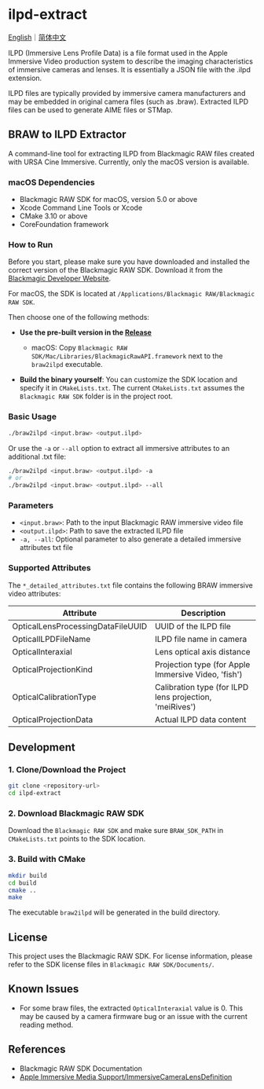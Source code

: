 # ilpd-extract

[English](README.md)｜[简体中文](README.zh.md)


ILPD (Immersive Lens Profile Data) is a file format used in the Apple Immersive Video production system to describe the imaging characteristics of immersive cameras and lenses. It is essentially a JSON file with the .ilpd extension.

ILPD files are typically provided by immersive camera manufacturers and may be embedded in original camera files (such as .braw). Extracted ILPD files can be used to generate AIME files or STMap.

## BRAW to ILPD Extractor


A command-line tool for extracting ILPD from Blackmagic RAW files created with URSA Cine Immersive. Currently, only the macOS version is available.

### macOS Dependencies
- Blackmagic RAW SDK for macOS, version 5.0 or above
- Xcode Command Line Tools or Xcode
- CMake 3.10 or above
- CoreFoundation framework

### How to Run

Before you start, please make sure you have downloaded and installed the correct version of the Blackmagic RAW SDK. Download it from the [Blackmagic Developer Website](https://www.blackmagicdesign.com/developer/products/braw/sdk-and-software).

For macOS, the SDK is located at `/Applications/Blackmagic RAW/Blackmagic RAW SDK`.

Then choose one of the following methods:
- **Use the pre-built version in the [Release](https://github.com/xuzhaozheng/ilpd-extract/releases/latest)**
    - macOS: Copy `Blackmagic RAW SDK/Mac/Libraries/BlackmagicRawAPI.framework` next to the `braw2ilpd` executable.

- **Build the binary yourself**: You can customize the SDK location and specify it in `CMakeLists.txt`. The current `CMakeLists.txt` assumes the `Blackmagic RAW SDK` folder is in the project root.

### Basic Usage

```bash
./braw2ilpd <input.braw> <output.ilpd>
```
Or use the `-a` or `--all` option to extract all immersive attributes to an additional .txt file:

```bash
./braw2ilpd <input.braw> <output.ilpd> -a
# or
./braw2ilpd <input.braw> <output.ilpd> --all
```

### Parameters

- `<input.braw>`: Path to the input Blackmagic RAW immersive video file
- `<output.ilpd>`: Path to save the extracted ILPD file
- `-a, --all`: Optional parameter to also generate a detailed immersive attributes txt file

### Supported Attributes

The `*_detailed_attributes.txt` file contains the following BRAW immersive video attributes:

| Attribute | Description |
|-----------|-------------|
| OpticalLensProcessingDataFileUUID | UUID of the ILPD file |
| OpticalILPDFileName | ILPD file name in camera |
| OpticalInteraxial | Lens optical axis distance |
| OpticalProjectionKind | Projection type (for Apple Immersive Video, 'fish') |
| OpticalCalibrationType | Calibration type (for ILPD lens projection, 'meiRives') |
| OpticalProjectionData | Actual ILPD data content |

## Development

### 1. Clone/Download the Project
```bash
git clone <repository-url>
cd ilpd-extract
```
### 2. Download Blackmagic RAW SDK

Download the `Blackmagic RAW SDK` and make sure `BRAW_SDK_PATH` in `CMakeLists.txt` points to the SDK location.

### 3. Build with CMake

```bash
mkdir build
cd build
cmake ..
make
```

The executable `braw2ilpd` will be generated in the build directory.

## License

This project uses the Blackmagic RAW SDK. For license information, please refer to the SDK license files in `Blackmagic RAW SDK/Documents/`.


## Known Issues

- For some braw files, the extracted `OpticalInteraxial` value is 0. This may be caused by a camera firmware bug or an issue with the current reading method.

## References

- Blackmagic RAW SDK Documentation
- [Apple Immersive Media Support/ImmersiveCameraLensDefinition](https://developer.apple.com/documentation/immersivemediasupport/immersivecameralensdefinition)
